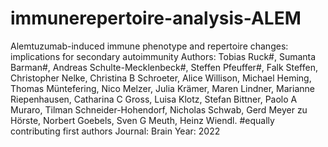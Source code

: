 # immunerepertoire-analysis-ALEM

Alemtuzumab-induced immune phenotype and repertoire changes: implications for secondary autoimmunity
Authors: Tobias Ruck#, Sumanta Barman#, Andreas Schulte-Mecklenbeck#, Steffen Pfeuffer#, Falk Steffen, Christopher Nelke, Christina B Schroeter, Alice Willison, Michael Heming, Thomas Müntefering, Nico Melzer, Julia Krämer, Maren Lindner, Marianne Riepenhausen, Catharina C Gross, Luisa Klotz, Stefan Bittner, Paolo A Muraro, Tilman Schneider-Hohendorf, Nicholas Schwab, Gerd Meyer zu Hörste, Norbert Goebels, Sven G Meuth, Heinz Wiendl. #equally contributing first authors
Journal: Brain
Year: 2022

